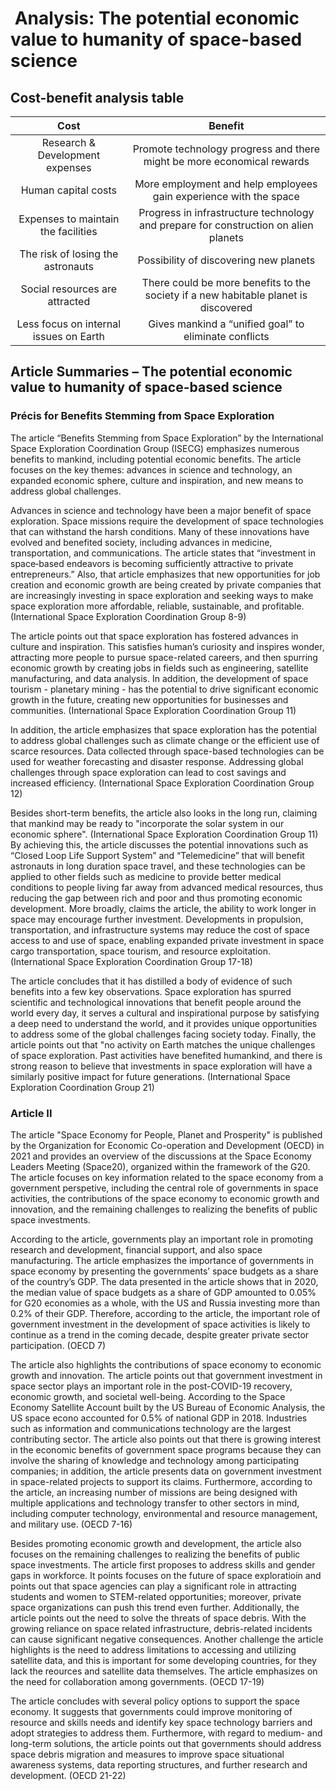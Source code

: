 #  Analysis: The potential economic value to humanity of space-based science

## Cost-benefit analysis table
|                  Cost                  |                                       Benefit                                       |
|:--------------------------------------:|:-----------------------------------------------------------------------------------:|
|    Research & Development expenses     |       Promote technology progress and there might be more economical rewards        |
|          Human capital costs           |          More employment and help employees gain experience with the space          |
|  Expenses to maintain the facilities   | Progress in infrastructure technology and prepare for construction on alien planets |
|   The risk of losing the astronauts    |                       Possibility of discovering new planets                        |
|     Social resources are attracted     | There could be more benefits to the society if a new habitable planet is discovered |
| Less focus on internal issues on Earth |                Gives mankind a “unified goal” to eliminate conflicts                |

## Article Summaries – The potential economic value to humanity of space-based science

### Précis for Benefits Stemming from Space Exploration

The article “Benefits Stemming from Space Exploration” by the International Space Exploration Coordination Group (ISECG) emphasizes numerous benefits to mankind, including potential economic benefits. The article focuses on the key themes: advances in science and technology, an expanded economic sphere, culture and inspiration, and new means to address global challenges.

Advances in science and technology have been a major benefit of space exploration. Space missions require the development of space technologies that can withstand the harsh conditions. Many of these innovations have evolved and benefited society, including advances in medicine, transportation, and communications. The article states that “investment in space‐based endeavors is becoming sufficiently attractive to private entrepreneurs.” Also, that article emphasizes that new opportunities for job creation and economic growth are being created by private companies that are increasingly investing in space exploration and seeking ways to make space exploration more affordable, reliable, sustainable, and profitable. (International Space Exploration Coordination Group 8-9)

The article points out that space exploration has fostered advances in culture and inspiration. This satisfies human’s curiosity and inspires wonder, attracting more people to pursue space-related careers, and then spurring economic growth by creating jobs in fields such as engineering, satellite manufacturing, and data analysis. In addition, the development of space tourism - planetary mining - has the potential to drive significant economic growth in the future, creating new opportunities for businesses and communities. (International Space Exploration Coordination Group 11)

In addition, the article emphasizes that space exploration has the potential to address global challenges such as climate change or the efficient use of scarce resources. Data collected through space-based technologies can be used for weather forecasting and disaster response. Addressing global challenges through space exploration can lead to cost savings and increased efficiency. (International Space Exploration Coordination Group 12)

Besides short-term benefits, the article also looks in the long run, claiming that mankind may be ready to "incorporate the solar system in our economic sphere". (International Space Exploration Coordination Group 11) By achieving this, the article discusses the potential innovations such as “Closed Loop Life Support System” and “Telemedicine” that will benefit astronauts in long duration space travel, and these technologies can be applied to other fields such as medicine to provide better medical conditions to people living far away from advanced medical resources, thus reducing the gap between rich and poor and thus promoting economic development. More broadly, claims the article, the ability to work longer in space may encourage further investment. Developments in propulsion, transportation, and infrastructure systems may reduce the cost of space access to and use of space, enabling expanded private investment in space cargo transportation, space tourism, and resource exploitation. (International Space Exploration Coordination Group 17-18)

The article concludes that it has distilled a body of evidence of such benefits into a few key observations. Space exploration has spurred scientific and technological innovations that benefit people around the world every day, it serves a cultural and inspirational purpose by satisfying a deep need to understand the world, and it provides unique opportunities to address some of the global challenges facing society today. Finally, the article points out that "no activity on Earth matches the unique challenges of space exploration. Past activities have benefited humankind, and there is strong reason to believe that investments in space exploration will have a similarly positive impact for future generations. (International Space Exploration Coordination Group 21)

### Article II

The article "Space Economy for People, Planet and Prosperity" is published by the Organization for Economic Co-operation and Development (OECD) in 2021 and provides an overview of the discussions at the Space Economy Leaders Meeting (Space20), organized within the framework of the G20. The article focuses on key information related to the space economy from a government perspetive, including the central role of governments in space activities, the contributions of the space economy to economic growth and innovation, and the remaining challenges to realizing the benefits of public space investments.

According to the article, governments play an important role in promoting research and development, financial support, and also space manufacturing. The article emphasizes the importance of governments in space economy by presenting the governments’ space budgets as a share of the country’s GDP. The data presented in the article shows that in 2020, the median value of space budgets as a share of GDP amounted to 0.05% for G20 economies as a whole, with the US and Russia investing more than 0.2% of their GDP. Therefore, according to the article, the important role of government investment in the development of space activities is likely to continue as a trend in the coming decade, despite greater private sector participation. (OECD 7)

The article also highlights the contributions of space economy to economic growth and innovation. The article points out that government investment in space sector plays an important role in the post-COVID-19 recovery, economic growth, and societal well-being. According to the Space Economy Satellite Account built by the US Bureau of Economic Analysis, the US space econo accounted for 0.5% of national GDP in 2018. Industries such as information and communications technology are the largest contributing sector. The article also points out that there is growing interest in the economic benefits of government space programs because they can involve the sharing of knowledge and technology among participating companies; in addition, the article presents data on government investment in space-related projects to support its claims. Furthermore, according to the article, an increasing number of missions are being designed with multiple applications and technology transfer to other sectors in mind, including computer technology, environmental and resource management, and military use. (OECD 7-16)

Besides promoting economic growth and development, the article also focuses on the remaining challenges to realizing the benefits of public space investments. The article first proposes to address skills and gender gaps in workforce. It points focuses on the future of space exploratioin and points out that space agencies can play a significant role in attracting students and women to STEM-related opportunities; moreover, private space organizations can push this trend even further. Additionally, the article points out the need to solve the threats of space debris. With the growing reliance on space related infrastructure, debris-related incidents can cause significant negative consequences. Another challenge the article highlights is the need to address limitations to accessing and utilizing satellite data, and this is important for some developing countries, for they lack the reources and satellite data themselves. The article emphasizes on the need for collaboration among governments. (OECD 17-19)

The article concludes with several policy options to support the space economy. It suggests that governments could improve monitoring of resource and skills needs and identify key space technology barriers and adopt strategies to address them. Furthermore, with regard to medium- and long-term solutions, the article points out that governments should address space debris migration and measures to improve space situational awareness systems, data reporting structures, and further research and development. (OECD 21-22)
